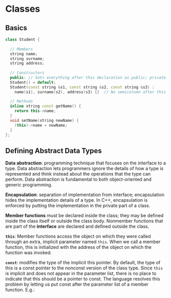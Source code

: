 
# Classes

## Basics

```c++
class Student {
  
  // Members
  string name;
  string surname;
  string address;
  
  // Constructors
  public: // Sets everything after this declaration as public; private does the same
  Student() = default;
  Student(const string &s1, const string &s2, const string &s3) :
    name(s1), surname(s2), address(s3) {}  // No semicolumn after this constructor!!!
  
  // Methods
  inline string const getName() {
    return this->name;
  }
  void setName(string newName) {
    (this)->name = newName;
  }
};
```

## Defining Abstract Data Types

**Data abstraction**: programming technique that focuses on the interface to a type. Data abstraction lets programmers ignore the details of how a type is represented and think instead about the operations that the type can perform. Data abstraction is fundamental to both object-oriented and generic programming.

**Encapsulation**: separation of implementation from interface; encapsulation hides the implementation details of a type. In C++, encapsulation is enforced by putting the implementation in the private part of a class.

**Member functions** must be declared inside the class; they may be defined inside the class itself or outside the class body. Nonmember functions that are part of the **interface** are declared and defined outside the class.

**`this`**: Member functions access the object on which they were called through an extra, implicit parameter named `this`. When we call a member function, this is initialized with the address of the object on which the function was invoked.

**`const`**: modifies the type of the implicit this pointer. By default, the type of this is a const pointer to the nonconst version of the class type. Since `this` is implicit and does not appear in the parameter list, there is no place to indicate that this should be a pointer to const. The language resolves this problem by letting us put const after the parameter list of a member function. E.g.:
```c++

```







